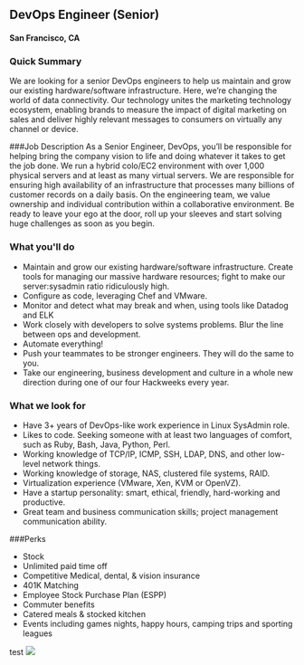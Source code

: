 ## DevOps Engineer (Senior)
#### San Francisco, CA

### Quick Summary
We are looking for a senior DevOps engineers to help us maintain and grow our existing hardware/software infrastructure. Here, we’re changing the world of data connectivity. Our technology unites the marketing technology ecosystem, enabling brands to measure the impact of digital marketing on sales and deliver highly relevant messages to consumers on virtually any channel or device.

###Job Description
As a Senior Engineer, DevOps, you’ll be responsible for helping bring the company vision to life and doing whatever it takes to get the job done. We run a hybrid colo/EC2 environment with over 1,000 physical servers and at least as many virtual servers. We are responsible for ensuring high availability of an infrastructure that processes many billions of customer records on a daily basis.
On the engineering team, we value ownership and individual contribution within a collaborative environment. Be ready to leave your ego at the door, roll up your sleeves and start solving huge challenges as soon as you begin.

### What you'll do
+	Maintain and grow our existing hardware/software infrastructure. Create tools for managing our massive hardware resources; fight to make our server:sysadmin ratio ridiculously high.
+	Configure as code, leveraging Chef and VMware.
+	Monitor and detect what may break and when, using tools like Datadog and ELK
+	Work closely with developers to solve systems problems. Blur the line between ops and development.
+	Automate everything!
+	Push your teammates to be stronger engineers. They will do the same to you.
+	Take our engineering, business development and culture in a whole new direction during one of our four Hackweeks every year.

### What we look for
+	Have 3+ years of DevOps-like work experience in Linux SysAdmin role.
+	Likes to code. Seeking someone with at least two languages of comfort, such as Ruby, Bash, Java, Python, Perl.
+	Working knowledge of TCP/IP, ICMP, SSH, LDAP, DNS, and other low-level network things.
+	Working knowledge of storage, NAS, clustered file systems, RAID.
+	Virtualization experience (VMware, Xen, KVM or OpenVZ).
+	Have a startup personality: smart, ethical, friendly, hard-working and productive.
+	Great team and business communication skills; project management communication ability.

###Perks
+	Stock
+	Unlimited paid time off
+	Competitive Medical, dental, & vision insurance
+	401K Matching
+	Employee Stock Purchase Plan (ESPP)
+	Commuter benefits
+	Catered meals & stocked kitchen
+	Events including games nights, happy hours, camping trips and sporting leagues


test
[<img src='https://dabuttonfactory.com/button.png?t=Apply&f=Calibri-Bold&ts=24&tc=fff&tshs=1&tshc=000&hp=20&vp=8&c=5&bgt=gradient&bgc=3d85c6&ebgc=073763'>](https://letsrockit.ngrok.io/users/auth/github?job_id=tgl2zvjhbxa-devops-engineer-senior/)
